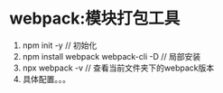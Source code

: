 # webpack:模块打包工具

1. npm init -y  // 初始化
2. npm install webpack  webpack-cli -D  // 局部安装
3. npx webpack -v // 查看当前文件夹下的webpack版本
4. 具体配置。。。